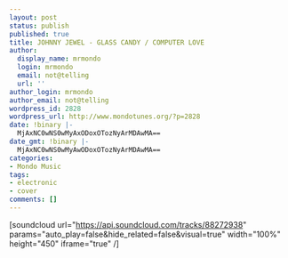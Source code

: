 ```yaml
---
layout: post
status: publish
published: true
title: JOHNNY JEWEL - GLASS CANDY / COMPUTER LOVE
author:
  display_name: mrmondo
  login: mrmondo
  email: not@telling
  url: ''
author_login: mrmondo
author_email: not@telling
wordpress_id: 2828
wordpress_url: http://www.mondotunes.org/?p=2828
date: !binary |-
  MjAxNC0wNS0wMyAxODoxOTozNyArMDAwMA==
date_gmt: !binary |-
  MjAxNC0wNS0wMyAwODoxOTozNyArMDAwMA==
categories:
- Mondo Music
tags:
- electronic
- cover
comments: []
---
```

[soundcloud url="https://api.soundcloud.com/tracks/88272938" params="auto_play=false&hide_related=false&visual=true" width="100%" height="450" iframe="true" /]
